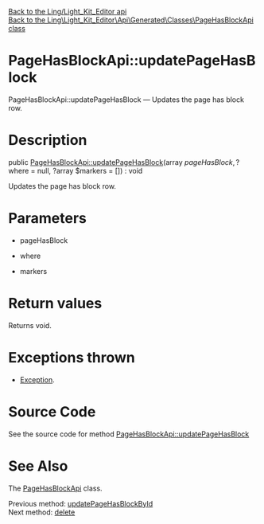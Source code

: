 [Back to the Ling/Light_Kit_Editor api](https://github.com/lingtalfi/Light_Kit_Editor/blob/master/doc/api/Ling/Light_Kit_Editor.md)<br>
[Back to the Ling\Light_Kit_Editor\Api\Generated\Classes\PageHasBlockApi class](https://github.com/lingtalfi/Light_Kit_Editor/blob/master/doc/api/Ling/Light_Kit_Editor/Api/Generated/Classes/PageHasBlockApi.md)


PageHasBlockApi::updatePageHasBlock
================



PageHasBlockApi::updatePageHasBlock — Updates the page has block row.




Description
================


public [PageHasBlockApi::updatePageHasBlock](https://github.com/lingtalfi/Light_Kit_Editor/blob/master/doc/api/Ling/Light_Kit_Editor/Api/Generated/Classes/PageHasBlockApi/updatePageHasBlock.md)(array $pageHasBlock, ?$where = null, ?array $markers = []) : void




Updates the page has block row.




Parameters
================


- pageHasBlock

    

- where

    

- markers

    


Return values
================

Returns void.


Exceptions thrown
================

- [Exception](http://php.net/manual/en/class.exception.php).&nbsp;







Source Code
===========
See the source code for method [PageHasBlockApi::updatePageHasBlock](https://github.com/lingtalfi/Light_Kit_Editor/blob/master/Api/Generated/Classes/PageHasBlockApi.php#L267-L270)


See Also
================

The [PageHasBlockApi](https://github.com/lingtalfi/Light_Kit_Editor/blob/master/doc/api/Ling/Light_Kit_Editor/Api/Generated/Classes/PageHasBlockApi.md) class.

Previous method: [updatePageHasBlockById](https://github.com/lingtalfi/Light_Kit_Editor/blob/master/doc/api/Ling/Light_Kit_Editor/Api/Generated/Classes/PageHasBlockApi/updatePageHasBlockById.md)<br>Next method: [delete](https://github.com/lingtalfi/Light_Kit_Editor/blob/master/doc/api/Ling/Light_Kit_Editor/Api/Generated/Classes/PageHasBlockApi/delete.md)<br>

